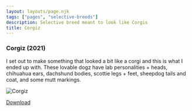 ```yaml
---
layout: layouts/page.njk
tags: ["pages", "selective-breeds"]
description: Selective breed meant to look like Corgis
title: Corgiz
---
```



### Corgiz (2021)

I set out to make something that looked a bit like a corgi and this is what I ended up with. These lovable dogz have lab personalities + heads, chihuahua ears, dachshund bodies, scottie legs + feet, sheepdog tails and coat, and some mutt markings.

![Corgiz](https://cdn.glitch.com/e8c48446-7221-44a1-aabd-d809cd1d1e34%2Feewwe.png?v=1622597512869)

[Download](/public/downloads/Corgiz.zip)
